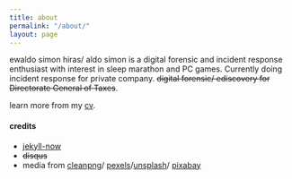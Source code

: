 ```yaml
---
title: about
permalink: "/about/"
layout: page
---
```


ewaldo simon hiras/ aldo simon is a digital forensic and incident response enthusiast with interest in sleep marathon and PC games. Currently doing incident response for private company. <s>digital forensic/ ediscovery for Directorate General of Taxes</s>.

learn more from my [cv](https://aldosimon.com/cv).

#### credits
* [jekyll-now](https://github.com/barryclark/jekyll-now "jekyll-now")
* <s>disqus</s>
* media from [cleanpng](https://www.cleanpng.com/)/ [pexels](https://www.pexels.com/)/[unsplash](https://unsplash.com)/ [pixabay](https://pixabay.com)
